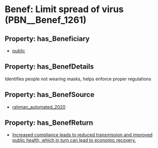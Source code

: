 # Benef: __Limit spread of virus__ (PBN__Benef_1261)

## Property: has_Beneficiary

* [public](../Stakeholder/PBN__Stakeholder_52)

## Property: has_BenefDetails

Identifies people not wearing masks, helps enforce proper regulations

## Property: has_BenefSource

* [rahman_automated_2020](../Article/PBN__Article_265)

## Property: has_BenefReturn

* [Increased compliance leads to reduced transmission and improved public health, which in turn can lead to economic recovery.](../BenefReturn/PBN__BenefReturn_1421)

